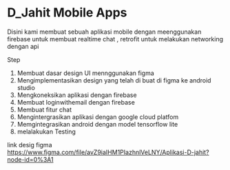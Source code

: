 # D_Jahit Mobile Apps

 Disini kami membuat sebuah aplikasi mobile dengan meenggunakan firebase untuk membuat realtime chat 
 , retrofit untuk melakukan networking dengan api
 
Step 
1. Membuat dasar design UI mennggunakan figma 
2. Mengimplementasikan design yang telah di buat di figma ke android studio
3. Mengkoneksikan aplikasi dengan firebase
4. Membuat loginwithemail dengan firebase
5. Membuat fitur chat
6. Mengintergrasikan aplikasi dengan google cloud platfom
7. Memgintegrasikan android dengan model tensorflow lite 
9. melalakukan Testing

link desig figma https://www.figma.com/file/avZ9iaIHM1PIazhnlVeLNY/Aplikasi-D-jahit?node-id=0%3A1
